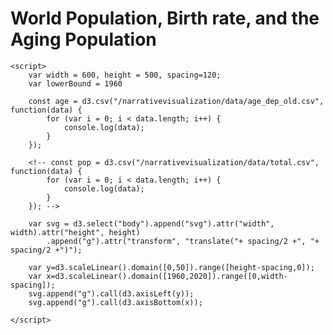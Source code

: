 # World Population, Birth rate, and the Aging Population    
<script src="https://d3js.org/d3.v5.min.js"></script>   
<style> path {stroke: black;}</style>
<body>
       
    <script>
        var width = 600, height = 500, spacing=120;
        var lowerBound = 1960
        
        const age = d3.csv("/narrativevisualization/data/age_dep_old.csv", function(data) {
            for (var i = 0; i < data.length; i++) {
                console.log(data);
            }
        });

        <!-- const pop = d3.csv("/narrativevisualization/data/total.csv", function(data) {
            for (var i = 0; i < data.length; i++) {
                console.log(data);
            }
        }); -->

        var svg = d3.select("body").append("svg").attr("width", width).attr("height", height)
            .append("g").attr("transform", "translate("+ spacing/2 +", "+ spacing/2 +")");

        var y=d3.scaleLinear().domain([0,50]).range([height-spacing,0]);
        var x=d3.scaleLinear().domain([1960,2020]).range([0,width-spacing]);
        svg.append("g").call(d3.axisLeft(y));
        svg.append("g").call(d3.axisBottom(x));
        
    </script>
</body>